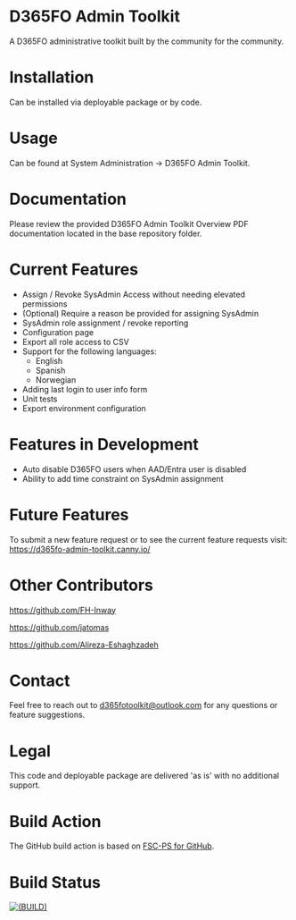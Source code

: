 # D365FO Admin Toolkit
 A D365FO administrative toolkit built by the community for the community.

# Installation
Can be installed via deployable package or by code.

# Usage
Can be found at System Administration -> D365FO Admin Toolkit.

# Documentation
Please review the provided D365FO Admin Toolkit Overview PDF documentation located in the base repository folder.

# Current Features
- Assign / Revoke SysAdmin Access without needing elevated permissions
- (Optional) Require a reason be provided for assigning SysAdmin
- SysAdmin role assignment / revoke reporting
- Configuration page
- Export all role access to CSV
- Support for the following languages:
  - English
  - Spanish
  - Norwegian
- Adding last login to user info form
- Unit tests
- Export environment configuration
  
# Features in Development
- Auto disable D365FO users when AAD/Entra user is disabled
- Ability to add time constraint on SysAdmin assignment

# Future Features
To submit a new feature request or to see the current feature requests visit: https://d365fo-admin-toolkit.canny.io/

# Other Contributors
https://github.com/FH-Inway

https://github.com/jatomas

https://github.com/Alireza-Eshaghzadeh

# Contact
Feel free to reach out to d365fotoolkit@outlook.com for any questions or feature suggestions.

# Legal
This code and deployable package are delivered 'as is' with no additional support.

# Build Action
The GitHub build action is based on [FSC-PS for GitHub](https://github.com/ciellosinc/FSC-PS).

# Build Status
[![(BUILD)](../../actions/workflows/build.yml/badge.svg)](../../actions/workflows/build.yml)
